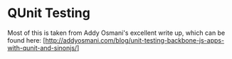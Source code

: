 QUnit Testing
=============

Most of this is taken from Addy Osmani's excellent write up, which can be found here: [http://addyosmani.com/blog/unit-testing-backbone-js-apps-with-qunit-and-sinonjs/]